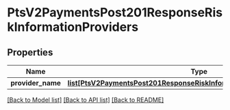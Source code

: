 # PtsV2PaymentsPost201ResponseRiskInformationProviders

## Properties
Name | Type | Description | Notes
------------ | ------------- | ------------- | -------------
**provider_name** | [**list[PtsV2PaymentsPost201ResponseRiskInformationProvidersProviderName]**](PtsV2PaymentsPost201ResponseRiskInformationProvidersProviderName.md) |  | [optional] 

[[Back to Model list]](../README.md#documentation-for-models) [[Back to API list]](../README.md#documentation-for-api-endpoints) [[Back to README]](../README.md)


